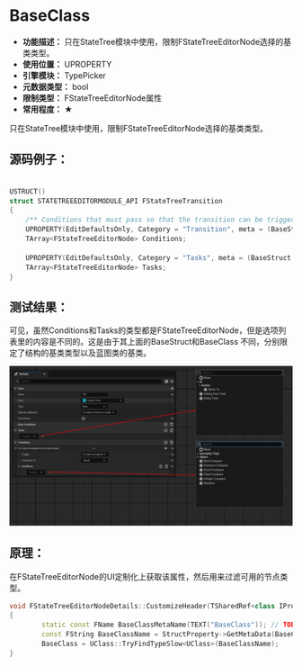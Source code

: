 ﻿# BaseClass

- **功能描述：** 只在StateTree模块中使用，限制FStateTreeEditorNode选择的基类类型。
- **使用位置：** UPROPERTY
- **引擎模块：** TypePicker
- **元数据类型：** bool
- **限制类型：** FStateTreeEditorNode属性
- **常用程度：** ★

只在StateTree模块中使用，限制FStateTreeEditorNode选择的基类类型。

## 源码例子：

```cpp

USTRUCT()
struct STATETREEEDITORMODULE_API FStateTreeTransition
{
	/** Conditions that must pass so that the transition can be triggered. */
	UPROPERTY(EditDefaultsOnly, Category = "Transition", meta = (BaseStruct = "/Script/StateTreeModule.StateTreeConditionBase", BaseClass = "/Script/StateTreeModule.StateTreeConditionBlueprintBase"))
	TArray<FStateTreeEditorNode> Conditions;
	
	UPROPERTY(EditDefaultsOnly, Category = "Tasks", meta = (BaseStruct = "/Script/StateTreeModule.StateTreeTaskBase", BaseClass = "/Script/StateTreeModule.StateTreeTaskBlueprintBase"))
	TArray<FStateTreeEditorNode> Tasks;
}
```

## 测试结果：

可见，虽然Conditions和Tasks的类型都是FStateTreeEditorNode，但是选项列表里的内容是不同的。这是由于其上面的BaseStruct和BaseClass 不同，分别限定了结构的基类类型以及蓝图类的基类。

![Untitled](Untitled.png)

## 原理：

在FStateTreeEditorNode的UI定制化上获取该属性，然后用来过滤可用的节点类型。

```cpp
void FStateTreeEditorNodeDetails::CustomizeHeader(TSharedRef<class IPropertyHandle> StructPropertyHandle, class FDetailWidgetRow& HeaderRow, IPropertyTypeCustomizationUtils& StructCustomizationUtils)
{
		static const FName BaseClassMetaName(TEXT("BaseClass")); // TODO: move these names into one central place.
		const FString BaseClassName = StructProperty->GetMetaData(BaseClassMetaName);
		BaseClass = UClass::TryFindTypeSlow<UClass>(BaseClassName);
}

```
